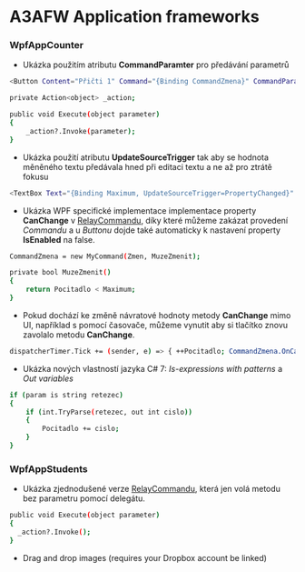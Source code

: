 # A3AFW Application frameworks

### WpfAppCounter

- Ukázka použitím atributu **CommandParamter** pro předávání parametrů
```sh
<Button Content="Přičti 1" Command="{Binding CommandZmena}" CommandParameter="1" />
```

```sh
private Action<object> _action;

public void Execute(object parameter)
{
    _action?.Invoke(parameter);
}
```

- Ukázka použití atributu **UpdateSourceTrigger** tak aby se hodnota měněného textu předávala hned při editaci textu a ne až pro ztrátě fokusu
```sh
<TextBox Text="{Binding Maximum, UpdateSourceTrigger=PropertyChanged}" />
```
- Ukázka WPF specifické implementace implementace property **CanChange** v [RelayCommandu](https://github.com/ekral/A3AFW/blob/master/WpfAppCounter/MyCommand.cs), díky které můžeme zakázat provedení *Commandu* a u *Buttonu* dojde také automaticky k nastavení property **IsEnabled** na false. 
  
```sh
CommandZmena = new MyCommand(Zmen, MuzeZmenit);

private bool MuzeZmenit()
{
    return Pocitadlo < Maximum;
}
```
- Pokud dochází ke změně návratové hodnoty metody **CanChange** mimo UI, například s pomocí časovače, můžeme vynutit aby si tlačítko znovu zavolalo metodu **CanChange**.
```sh
dispatcherTimer.Tick += (sender, e) => { ++Pocitadlo; CommandZmena.OnCanExecuteChanged(); };
```
- Ukázka nových vlastností jazyka C# 7: *Is-expressions with patterns* a *Out variables* 
```sh
if (param is string retezec)
{
    if (int.TryParse(retezec, out int cislo))
    {
        Pocitadlo += cislo;
    }
}
```
### WpfAppStudents 

  - Ukázka zjednodušené verze [RelayCommandu](https://github.com/ekral/A3AFW/blob/master/WpfAppStudents/RelayCommand.cs), která jen volá metodu bez parametru pomocí delegátu.
  ```sh
public void Execute(object parameter)
{
    _action?.Invoke();
}
```
  - Drag and drop images (requires your Dropbox account be linked)
